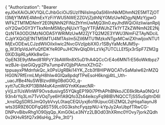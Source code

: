 { "Authorization": "Bearer eyJ0eXAiOiJKV1QiLCJhbGciOiJSUzI1NiIsImp0aSI6ImNkMDhmN2E5MTZjOTI3MjY1MWE4MmExYzFiYWU5NWE2ZGVjZjdhNjY0MzUwNDgyNjMzYjgwOWFkZTM1MDNmY2E0NjNhN2FlNzZhYmUwMjQ3In0.eyJhdWQiOiIzIiwianRpIjoiY2QwOGY3YTkxNmM5MjcyNjUxYTgyYTFjMWJhZTk1YTZkZWNmN2E2NjQzNTA0ODI2MzNiODA5YWRlMzUwM2ZjYTQ2M2E3YWU3NmFiZTAyNDciLCJpYXQiOjE1NTM5MTU4MTAsIm5iZiI6MTU1MzkxNTgxMCwiZXhwIjoxNTU1MjExODEwLCJzdWIiOiIxIiwic2NvcGVzIjpbXX0.r1SByYaMcMJM5y-g_W3t1pVdJeYuQflDKYeR0PuJHCNvQlqDllrLzVkj7UTCLLEfSjx3rSpF7ZM2g0XiD3ipRLyAKk8wGx-OpEN3E9ytMwd81RPzY3bAWRn8X5uD1hA4QCcCrE4o6MNTrE56oWktbpz7wzBJe-ijseGiQygi2Pa7ump4VOjjbPIAmxXZhGZ-tppuayxPMdnfskQc_k0PsUgRBki14YK_Zcb3f8HIPWQCATvSaMalw62nMZQHG0N7RfErmLMyH8hIw4GIQa8pdqfTPeEsoH6kngj4tL_Uth-_uacJfBe4NuSWBIzvdWg0BdGOO_q-xytt7uCRcKP13BIM4sK4zmWGYnKKawcNR-yVjLzi1UsWlnWF9Ovsdusivg55YQkgEP190i7PfhAPhBNkoJCE6k9bAa0NQrU93n4rYq3Lm7TvVOqTye6H1A9Qfo3Zt44eikcyFq98IBVNQCCTjSS5uSgltnD6l_knsIQgSDRSJmQ0ybVvyL0taqCEQUyxj6o19UpucGEiZMQL2qHiqa1iaynJ8wts3SR9Z6ODFqQ8ST59Lc0G3kshcFyqzpNU-kYpJy2AxUbpfTRwCG-DNPvvBibvRhg1O90jqQp_KmG0kLe3NYz2LBOd03hXRmc0YOvy7jorkZQdh0v2KHvR5fQ7x96sHig_2Pe_3t0"}